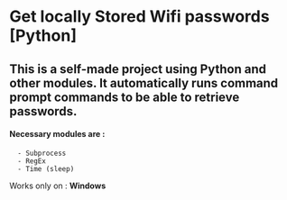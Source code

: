 # Get locally Stored Wifi passwords [Python]
## This is a self-made project using Python and other modules. It automatically runs command prompt commands to be able to retrieve passwords.
#### Necessary modules are :
```
  - Subprocess
  - RegEx
  - Time (sleep)
```
Works only on : __Windows__

